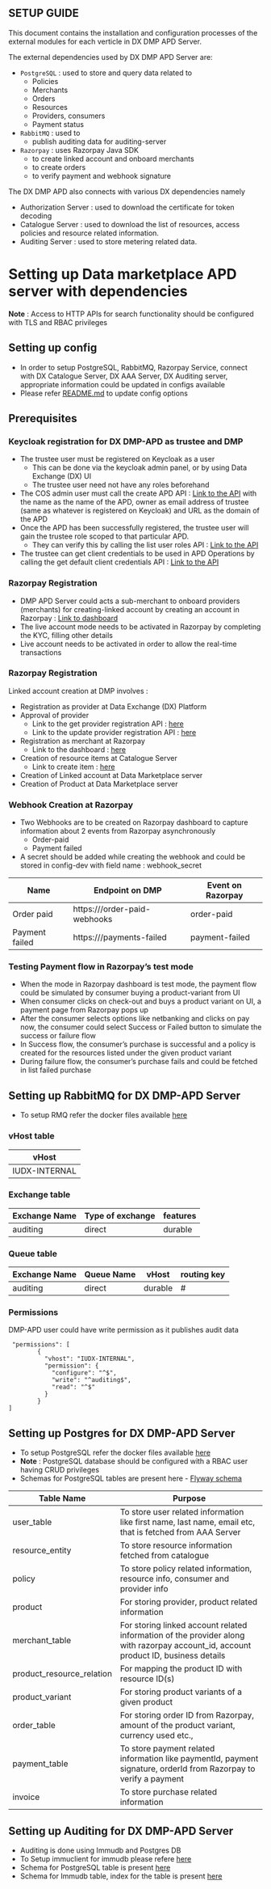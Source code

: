 SETUP GUIDE
----

This document contains the installation and configuration processes
of the external modules for each verticle in DX DMP APD Server.


The external dependencies used by DX DMP APD Server are:
- `PostgreSQL` :  used to store and query data related to
    - Policies
    - Merchants 
    - Orders
    - Resources
    - Providers, consumers
    - Payment status
- `RabbitMQ` : used to
    - publish auditing data for auditing-server
- `Razorpay` : uses Razorpay Java SDK
  - to create linked account and onboard merchants
  - to create orders
  - to verify payment and webhook signature

  

The DX DMP APD also connects with various DX dependencies namely
- Authorization Server : used to download the certificate for token decoding
- Catalogue Server : used to download the list of resources, access policies and resource related information.
- Auditing Server : used to store metering related data.
# Setting up Data marketplace APD server with dependencies

**Note** : Access to HTTP APIs for search functionality should be configured with TLS and RBAC privileges

## Setting up config
- In order to setup PostgreSQL, RabbitMQ, Razorpay Service, connect with DX Catalogue Server, DX AAA Server, DX Auditing server, 
appropriate information could be updated in configs available
- Please refer [README.md](secrets/README.md) to update config options


## Prerequisites
### Keycloak registration for DX DMP-APD as trustee and DMP
- The trustee user must be registered on Keycloak as a user
  - This can be done via the keycloak admin panel, or by using Data Exchange (DX) UI
  - The trustee user need not have any roles beforehand
- The COS admin user must call the create APD API : [Link to the API](https://authorization.iudx.org.in/apis#tag/Access-Policy-Domain-(APD)-APIs/operation/post-auth-v1-apd)
  with the name as the name of the APD, owner as email address of trustee (same as whatever is registered on Keycloak)
  and URL as the domain of the APD
- Once the APD has been successfully registered, the trustee user will gain the trustee role
  scoped to that particular APD.
  - They can verify this by calling the list user roles API : [Link to the API](https://authorization.iudx.org.in/apis#tag/User-APIs/operation/get-auth-v1-user-roles)
- The trustee can get client credentials to be used in APD Operations by calling the
  get default client credentials API : [Link to the API](https://authorization.iudx.org.in/apis#tag/User-APIs/operation/get-auth-v1-user-clientcredentials)

### Razorpay Registration
- DMP APD Server could acts a sub-merchant to onboard providers (merchants) for creating-linked account by creating an account in Razorpay :
 [Link to dashboard](https://dashboard.razorpay.com/?screen=sign_in)
- The live account mode needs to be activated in Razorpay by completing the KYC, filling other details
- Live account needs to be activated in order to allow the real-time transactions

### Razorpay Registration
Linked account creation at DMP involves :
- Registration as provider at Data Exchange (DX) Platform 
- Approval of provider
  - Link to the get provider registration API : [here](https://authorization.iudx.org.in/apis#tag/Admin-APIs/operation/get-auth-v1-admin-provider-registrations)
  - Link to the update provider registration API : [here](https://authorization.iudx.org.in/apis#tag/Admin-APIs/operation/put-auth-v1-admin-provider-registrations)
- Registration as merchant at Razorpay
  - Link to the dashboard : [here](https://dashboard.razorpay.com/)
- Creation of resource items at Catalogue Server
  - Link to create item : [here](https://cos.iudx.org.in/cat/apis#tag/Entity/operation/create%20item)
- Creation of Linked account at Data Marketplace server
- Creation of Product at Data Marketplace server


### Webhook Creation at Razorpay
- Two Webhooks are to be created on Razorpay dashboard to capture information about 2 events from Razorpay asynchronously
  - Order-paid
  - Payment failed
- A secret should be added while creating the webhook and could be stored in config-dev with field name : webhook_secret

| Name           | Endpoint on DMP                       | Event on Razorpay |
|----------------|---------------------------------------|-------------------|
| Order paid     | https://<baseUrl>/order-paid-webhooks | order-paid        |
| Payment failed | https://<baseUrl>/payments-failed     | payment-failed    |

### Testing Payment flow in Razorpay’s test mode
- When the mode in Razorpay dashboard is test mode, the payment flow could be simulated by consumer 
buying a product-variant from UI
- When consumer clicks on check-out and buys a 
product variant on UI, a payment page from Razorpay pops up
- After the consumer selects options like netbanking 
and clicks on pay now, the consumer could select Success or Failed button to simulate the success or failure flow
- In Success flow, the consumer’s purchase is successful 
and a policy is created for the resources listed under the given product variant
- During failure flow, the consumer’s purchase fails and
could be fetched in list failed purchase



## Setting up RabbitMQ for DX DMP-APD Server
- To setup RMQ refer the docker files available [here](https://github.com/datakaveri/iudx-deployment/blob/master/Docker-Swarm-deployment/single-node/databroker)

### vHost table
| vHost         |  
|---------------|
| IUDX-INTERNAL |

### Exchange table
| Exchange Name | Type of exchange | features |   
|---------------|------------------|----------|
| auditing      | direct           | durable  | 

### Queue table
| Exchange Name | Queue Name | vHost   | routing key |
|---------------|------------|---------|-------------|
| auditing      | direct     | durable | #           |

### Permissions
DMP-APD user could have write permission as it publishes audit data
```
 "permissions": [
        {
          "vhost": "IUDX-INTERNAL",
          "permission": {
            "configure": "^$",
            "write": "^auditing$",
            "read": "^$"
          }
        }
]
```

## Setting up Postgres for DX DMP-APD Server
- To setup PostgreSQL refer the docker files available [here](https://github.com/datakaveri/iudx-deployment/blob/master/Docker-Swarm-deployment/single-node/postgres)
- **Note** : PostgreSQL database should be configured with a RBAC user having CRUD privileges
- Schemas for PostgreSQL tables are present here - [Flyway schema](src/main/resources/db/migration)

| Table Name                | Purpose                                                                                                                              |
|---------------------------|--------------------------------------------------------------------------------------------------------------------------------------|
| user_table                | To store user related information like first name, last name, email etc, that is fetched from AAA Server                             |
| resource_entity           | To store resource information fetched from catalogue                                                                                 |
| policy                    | To store policy related information, resource info, consumer and provider info                                                       |
| product                   | For storing provider, product related information                                                                                    |
| merchant_table            | For storing linked account related information of the provider along with razorpay account_id, account product ID,  business details |
| product_resource_relation | For mapping the product ID with resource ID(s)                                                                                       |
| product_variant           | For storing product variants of a given product                                                                                      |
| order_table               | For storing order ID from Razorpay, amount of the product variant, currency used etc.,                                               |
| payment_table             | To store payment related information like paymentId, payment signature, orderId from Razorpay to verify a payment                    |
| invoice                   | To store purchase related information                                                                                                |

## Setting up Auditing for DX DMP-APD Server
- Auditing is done using Immudb and Postgres DB
- To Setup immuclient for immudb please refere [here](https://github.com/datakaveri/iudx-deployment/tree/master/docs/immudb-setup) 
- Schema for PostgreSQL table is present [here](https://github.com/datakaveri/iudx-resource-server/blob/master/src/main/resources/db/migration/V5_2__create-auditing-acl-apd-table.sql)
- Schema for Immudb table, index for the table is present [here](https://github.com/datakaveri/auditing-server/tree/main/src/main/resources/immudb/migration) 